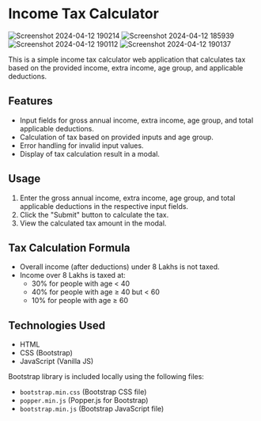 # Income Tax Calculator
![Screenshot 2024-04-12 190214](https://github.com/gautam222001/taxal/assets/166819056/364168cf-c843-42f1-a58b-94c82b827d42)
![Screenshot 2024-04-12 185939](https://github.com/gautam222001/taxal/assets/166819056/99561176-acc7-4343-b68b-10bc3d4eb181)
![Screenshot 2024-04-12 190112](https://github.com/gautam222001/taxal/assets/166819056/c1828eb7-6099-47b2-ae91-3cd19c8d9cde)
![Screenshot 2024-04-12 190137](https://github.com/gautam222001/taxal/assets/166819056/25df03e5-0300-4b9b-8bbd-46ed2561471b)

This is a simple income tax calculator web application that calculates tax based on the provided income, extra income, age group, and applicable deductions.

## Features

- Input fields for gross annual income, extra income, age group, and total applicable deductions.
- Calculation of tax based on provided inputs and age group.
- Error handling for invalid input values.
- Display of tax calculation result in a modal.

## Usage

1. Enter the gross annual income, extra income, age group, and total applicable deductions in the respective input fields.
2. Click the "Submit" button to calculate the tax.
3. View the calculated tax amount in the modal.

## Tax Calculation Formula

- Overall income (after deductions) under 8 Lakhs is not taxed.
- Income over 8 Lakhs is taxed at:
  - 30% for people with age < 40
  - 40% for people with age ≥ 40 but < 60
  - 10% for people with age ≥ 60

## Technologies Used

- HTML
- CSS (Bootstrap)
- JavaScript (Vanilla JS)

Bootstrap library is included locally using the following files:
- `bootstrap.min.css` (Bootstrap CSS file)
- `popper.min.js` (Popper.js for Bootstrap)
- `bootstrap.min.js` (Bootstrap JavaScript file)
